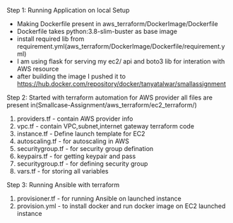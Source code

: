 Step 1:
Running Application on local Setup
- Making Dockerfile present in aws_terraform/DockerImage/Dockerfile
- Dockerfile takes python:3.8-slim-buster as base image
- install required lib from requirement.yml(aws_terraform/DockerImage/Dockerfile/requirement.yml)
- I am using flask for serving my ec2/ api and boto3 lib for interation with AWS resource
- after building the image I pushed it to https://hub.docker.com/repository/docker/tanyatalwar/smallassignment

Step 2:
Started with terraform automation for AWS provider
all files are present in(Smallcase-Assignment/aws_terraform/ec2_terraform/)
1. providers.tf - contain AWS provider info
2. vpc.tf - contain VPC,subnet,internet gateway terraform code
3. instance.tf - Define launch template for EC2
4. autoscaling.tf - for autoscaling in AWS
5. securitygroup.tf - for security group defination
6. keypairs.tf - for getting keypair and pass
7. securitygroup.tf - for defining security group
8. vars.tf - for storing all variables


Step 3:
Running Ansible with terraform
1. provisioner.tf - for running Ansible on launched instance
2. provision.yml - to install docker and run docker image on EC2 launched instance
